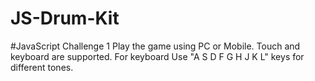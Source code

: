 # JS-Drum-Kit
#JavaScript Challenge 1
Play the game using PC or Mobile.
Touch and keyboard are supported.
For keyboard Use "A S D F G H J K L" keys for different tones.
